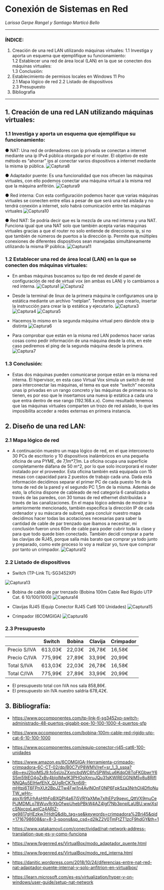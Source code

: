 # Conexión de Sistemas en Red
  
_Larissa Gerpe Rangel y Santiago Marticó Bello_

***
  
### ÍNDICE:
1. Creación de una red LAN utilizando máquinas virtuales:
1.1 Investiga y aporta un esquema que ejemplifique su funcionamiento:   
1.2 Establecer una red de área local (LAN) en la que se conecten dos máquinas virtuales:   
1.3 Conclusión:
2. Establecimiento de permisos locales en Windows 11 Pro  
2.1 Mapa lógico de red 
2.2 Listado de dispositivos  
2.3 Presupuesto    
3. Bibliografia  
  
***

## 1. Creación de una red LAN utilizando máquinas virtuales:  

### 1.1 Investiga y aporta un esquema que ejemplifique su funcionamiento:   

● NAT: Una red de ordenadores con ip privada se conectan a internet mediante una ip IPv4 pública otorgada por el router. El objetivo de este método es “ahorrar” ips al conectar varios dispositivos a internet mediante la misma ip pública.
![Captura8](./Fotos_1_2/Captura9.png)

● Adaptador puente: Es una funcionalidad que nos ofrecen las máquinas virtuales, con ello podemos conectar una máquina virtual a la misma red que la máquina anfitrión.
![Captura9](./Fotos_1_2/Captura10.png)

● Red interna: Con esta configuración podemos hacer que varias máquinas virtuales se conecten entre ellas a pesar de que será una red aislada y no tendrá conexión a internet, solo habrá comunicación entre las máquinas virtuales
![Captura10](./Fotos_1_2/Captura11.png)

● Red NAT: Se podría decir que es la mezcla de una red interna y una NAT. Funciona igual que una NAT solo que también acepta varias máquinas virtuales gracias a que el router no solo entiende de direcciones ip, si no que también de números de puertos a la dirección ip. Permite que múltiples conexiones de diferentes dispositivos sean manejadas simultáneamente utilizando la misma IP pública.
![Captura11](./Fotos_1_2/Captura12.png)

### 1.2 Establecer una red de área local (LAN) en la que se conecten dos máquinas virtuales:

- En ambas máquinas buscamos su tipo de red desde el panel de configuración de red de virtual vox (en ambas es LAN) y lo cambiamos a red interna.
![Captura1](./Fotos_1_1/Captura1.png)
![Captura2](./Fotos_1_1/Captura2.png)

- Desde la terminal de linux de la primera máquina le configuramos una ip estática mediante un archivo “netplan”. Tendremos que crearlo, insertar la instrucción para crear la ip estática y ejecutarlo.
![Captura3](./Fotos_1_1/Captura3.png)
![Captura4](./Fotos_1_1/Captura4.png)
![Captura5](./Fotos_1_1/Captura5.png)

- Hacemos lo mismo en la segunda máquina virtual pero dándole otra ip distinta
![Captura6](./Fotos_1_1/Captura6.png)

- Para comprobar que están en la misma red LAN podemos hacer varias cosas como pedir información de una máquina desde la otra, en este caso pediremos el ping de la segunda máquina desde la primera.
![Captura7](./Fotos_1_1/Captura7.png)

### 1.3 Conclusión:

- Estas dos máquinas pueden comunicarse porque están en la misma red interna. El hipervisor, en esta caso Virtual Vox simula un switch de red para interconectar las máquinas, el tema es que este “switch” necesita unas ip privadas en un rango concreto y las máquinas de primeras no lo tienen, es por eso que le insertamos una nueva ip estática a cada una que entra dentro de ese rango (192.168.x.x). Como resultado tenemos que las máquinas virtuales comparten un trozo de red aislado, lo que les imposibilita acceder a redes externas en primera instancia.


## 2. Diseño de una red LAN:  

### 2.1 Mapa lógico de red

- A continuación muestro un mapa lógico de red, en el que interconecto 30 PCs de escritorio y 10 dispositivos inalámbricos en una pequeña oficina de una PYME, de 7,1m*7,1m. La oficina ocupa una superficie completamente diáfana de 50 m^2, por lo que solo incorporará el router instalado por el proveedor. Esta oficina también está equipada con 15 mesas con capacidad para 2 puestos de trabajo cada una. Dada esta información decidimos separar el primer PC de cada puesto 1m de la toma de red de la pared y el segundo PC 1,5m de la misma. Además de esto, la oficina dispone de cableado de red categoría 6 canalizado a través de las paredes, con 30 tomas de red ethernet distribuidas a través de las canalizaciones. En el mapa lógico además de mostrar lo anteriormente mencionado, también especifica la dirección IP de cada ordenador y su máscara de subred, para concluir nuestro mapa decidimos hacer todas las acotaciones necesarias para saber la cantidad de cable de par trenzado que íbamos a necesitar, mi conclusión fueron unos 60m de cable para poder cubrir toda la clase y para que todo quede bien conectado. También decidí comprar a parte las clavijas de RJ45, porque salía más barato que comprar ya todo junto y preparado, como este proceso lo voy a realizar yo, tuve que comprar por tanto un crimpador.
![Captura12](./Fotos_2_1/CLASE.png)

### 2.2 Listado de dispositivos

- Switch (TP-Link TL-SG3452XP)

![Captura13](./Fotos_2_2/switch.webp)

- Bobina de cable de par trenzado (Bobina 100m Cable Red Rígido UTP Cat. 6 10/100/1000)
![Captura14](./Fotos_2_2/bobina.webp)

- Clavijas RJ45 (Equip Conector RJ45 Cat6 100 Unidades)
![Captura15](./Fotos_2_2/Clavija.webp)

- Crimpador (6COMGIGA)
![Captura16](./Fotos_2_2/crimpador.jpg)

### 2.3 Presupuesto

|              | Switch    | Bobina   | Clavija  | Crimpador |
|--------------|-----------|----------|----------|-----------|
| Precio S/IVA | 613,03€   | 22,03€   | 26,78€   | 16,58€    |
| Precio C/IVA | 775,99€   | 27,89€   | 33,99€   | 20,99€    |
| Total S/IVA  | 613,03€   | 22,03€   | 26,78€   | 16,58€    |
| Total C/IVA  | 775,99€   | 27,89€   | 33,99€   | 20,99€    |

- El presupuesto total con IVA nos sala 858,86€. 
- El presupuesto sin IVA nuestro saldría 678,42€.

## 3. Bibliografía:

- https://www.pccomponentes.com/tp-link-tl-sg3452xp-switch-administrado-48-puertos-gigabit-poe-10-100-1000-4-puertos-sfp

- https://www.pccomponentes.com/bobina-100m-cable-red-rigido-utp-cat-6-10-100-1000

- https://www.pccomponentes.com/equip-conector-rj45-cat6-100-unidades

- https://www.amazon.es/6COMGIGA-Herramienta-crimpado-crimpadora-6C-CT-02/dp/B0C7VP8WMV/ref=sr_1_3_sspa?dib=eyJ2IjoiMSJ9.fo5sUoZXxncbdWC6fySPWlsLu6KdqO8ToFKGbwrY6S5m59jEO4gZxBy4bloIMwlK3PHOqXnruJQu31sKWlREGGNjM5v8u8RifINNQAu5ElHwfEhX_QUgRrCK7kn6i9-mHtpj6T6FPnXUt2BpJZTw4Fwi1n4AvlNOnF0NP6Fpk5za3NrhOl4DfloNuTW_wHn-asvXr9fUrhAsHthFpBXQPl4a67j5VRYaXMw7xlhEPz9qevc_QttVX9muCePiJMDMLo78WuvRrXbOfwpUhebPBkW4AZ4Igf7Nb3pnplLaUBU.wwiXsIcSNxcpxLaqICz4ARIZ-ge9817gHEzkw7rHdtQ&dib_tag=se&keywords=crimpadora%2Brj45&qid=1716798608&sr=8-3-spons&sp_csd=d2lkZ2V0TmFtZT1zcF9hdGY&th=1

- https://www.xatakamovil.com/conectividad/nat-network-address-translation-que-es-y-como-funciona

- https://www.fpgenred.es/VirtualBox/modo_adaptador_puente.html

- https://www.fpgenred.es/VirtualBox/modo_red_interna.html

- https://danitic.wordpress.com/2018/10/24/diferencias-entre-nat-red-nat-adaptador-puente-internal-y-solo-anfitrion-en-virtualbox/

- https://learn.microsoft.com/es-es/virtualization/hyper-v-on-windows/user-guide/setup-nat-network 
